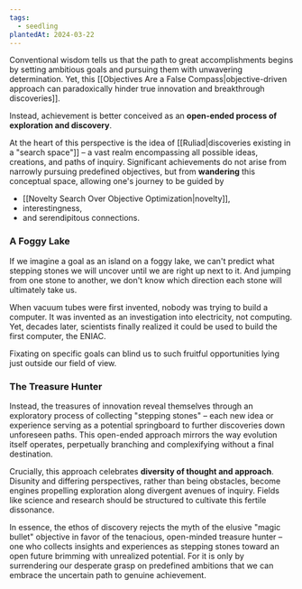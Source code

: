 ```yaml
---
tags:
  - seedling
plantedAt: 2024-03-22
---
```

Conventional wisdom tells us that the path to great accomplishments begins by setting ambitious goals and pursuing them with unwavering determination. Yet, this [[Objectives Are a False Compass|objective-driven approach can paradoxically hinder true innovation and breakthrough discoveries]].

Instead, achievement is better conceived as an **open-ended process of exploration and discovery**.

At the heart of this perspective is the idea of [[Ruliad|discoveries existing in a "search space"]] – a vast realm encompassing all possible ideas, creations, and paths of inquiry. Significant achievements do not arise from narrowly pursuing predefined objectives, but from **wandering** this conceptual space, allowing one's journey to be guided by

- [[Novelty Search Over Objective Optimization|novelty]],
- interestingness,
- and serendipitous connections.

### A Foggy Lake

If we imagine a goal as an island on a foggy lake, we can't predict what stepping stones we will uncover until we are right up next to it. And jumping from one stone to another, we don't know which direction each stone will ultimately take us.

When vacuum tubes were first invented, nobody was trying to build a computer. It was invented as an investigation into electricity, not computing. Yet, decades later, scientists finally realized it could be used to build the first computer, the ENIAC.

Fixating on specific goals can blind us to such fruitful opportunities lying just outside our field of view.

### The Treasure Hunter

Instead, the treasures of innovation reveal themselves through an exploratory process of collecting "stepping stones" – each new idea or experience serving as a potential springboard to further discoveries down unforeseen paths. This open-ended approach mirrors the way evolution itself operates, perpetually branching and complexifying without a final destination.

Crucially, this approach celebrates **diversity of thought and approach**. Disunity and differing perspectives, rather than being obstacles, become engines propelling exploration along divergent avenues of inquiry. Fields like science and research should be structured to cultivate this fertile dissonance.

In essence, the ethos of discovery rejects the myth of the elusive "magic bullet" objective in favor of the tenacious, open-minded treasure hunter – one who collects insights and experiences as stepping stones toward an open future brimming with unrealized potential. For it is only by surrendering our desperate grasp on predefined ambitions that we can embrace the uncertain path to genuine achievement.
